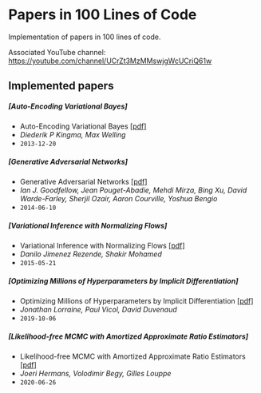 # Papers in 100 Lines of Code

Implementation of papers in 100 lines of code. 

Associated YouTube channel: https://youtube.com/channel/UCrZt3MzMMswjgWcUCriQ61w

## Implemented papers

##### [Auto-Encoding Variational Bayes]
- Auto-Encoding Variational Bayes [[pdf]](https://arxiv.org/pdf/1312.6114.pdf)
- *Diederik P Kingma, Max Welling*
- `2013-12-20`

##### [Generative Adversarial Networks]
- Generative Adversarial Networks [[pdf]](https://arxiv.org/pdf/1406.2661.pdf)
- *Ian J. Goodfellow, Jean Pouget-Abadie, Mehdi Mirza, Bing Xu, David Warde-Farley, Sherjil Ozair, Aaron Courville, Yoshua Bengio*
- `2014-06-10`

##### [Variational Inference with Normalizing Flows]
- Variational Inference with Normalizing Flows [[pdf]](https://arxiv.org/pdf/1505.05770.pdf)
- *Danilo Jimenez Rezende, Shakir Mohamed*
- `2015-05-21`

##### [Optimizing Millions of Hyperparameters by Implicit Differentiation]
- Optimizing Millions of Hyperparameters by Implicit Differentiation [[pdf]](http://proceedings.mlr.press/v108/lorraine20a/lorraine20a.pdf)
- *Jonathan Lorraine, Paul Vicol, David Duvenaud*
- `2019-10-06`

##### [Likelihood-free MCMC with Amortized Approximate Ratio Estimators]
- Likelihood-free MCMC with Amortized Approximate Ratio Estimators [[pdf]](http://proceedings.mlr.press/v108/lorraine20a/lorraine20a.pdf)
- *Joeri Hermans, Volodimir Begy, Gilles Louppe*
- `2020-06-26`
